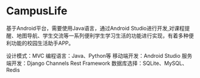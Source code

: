 # CampusLife

基于Android平台，需要使用Java语言，通过Android Studio进行开发,对课程提醒、地图导航、学生交流等一系列便利学生学习生活的功能进行实现，有着多种便利功能的校园生活助手APP。

设计模式：MVC
编程语言：Java、Python等
移动端开发：Android Studio
服务端开发：Django
    Channels
    Rest Framework
数据库选择：SQLite、MySQL、Redis


